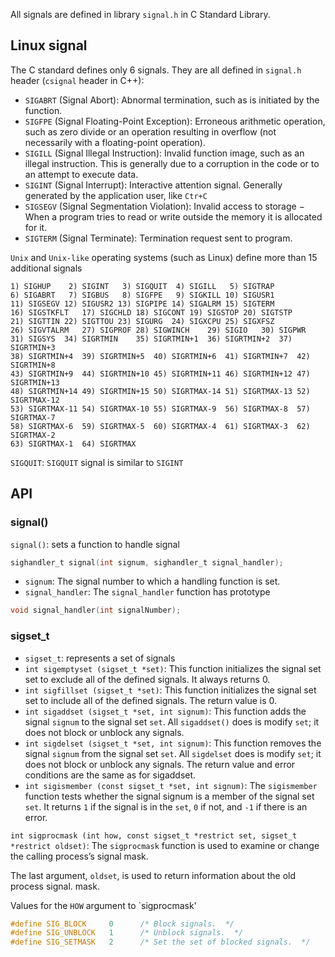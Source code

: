All signals are defined in library ``signal.h`` in C Standard Library.

## Linux signal

The C standard defines only 6 signals. They are all defined in ``signal.h`` header (``csignal`` header in C++):

* ``SIGABRT`` (Signal Abort): Abnormal termination, such as is initiated by the function.
* ``SIGFPE`` (Signal Floating-Point Exception): Erroneous arithmetic operation, such as zero divide or an operation resulting in overflow (not necessarily with a floating-point operation).
* ``SIGILL`` (Signal Illegal Instruction): Invalid function image, such as an illegal instruction. This is generally due to a corruption in the code or to an attempt to execute data.
* ``SIGINT`` (Signal Interrupt): Interactive attention signal. Generally generated by the application user, like ``Ctr+C``
* ``SIGSEGV`` (Signal Segmentation Violation): Invalid access to storage − When a program tries to read or write outside the memory it is allocated for it.
* ``SIGTERM`` (Signal Terminate): Termination request sent to program.

``Unix`` and ``Unix-like`` operating systems (such as Linux) define more than 15 additional signals

```
1) SIGHUP	 2) SIGINT	 3) SIGQUIT	 4) SIGILL	 5) SIGTRAP
6) SIGABRT	 7) SIGBUS	 8) SIGFPE	 9) SIGKILL	10) SIGUSR1
11) SIGSEGV	12) SIGUSR2	13) SIGPIPE	14) SIGALRM	15) SIGTERM
16) SIGSTKFLT	17) SIGCHLD	18) SIGCONT	19) SIGSTOP	20) SIGTSTP
21) SIGTTIN	22) SIGTTOU	23) SIGURG	24) SIGXCPU	25) SIGXFSZ
26) SIGVTALRM	27) SIGPROF	28) SIGWINCH	29) SIGIO	30) SIGPWR
31) SIGSYS	34) SIGRTMIN	35) SIGRTMIN+1	36) SIGRTMIN+2	37) SIGRTMIN+3
38) SIGRTMIN+4	39) SIGRTMIN+5	40) SIGRTMIN+6	41) SIGRTMIN+7	42) SIGRTMIN+8
43) SIGRTMIN+9	44) SIGRTMIN+10	45) SIGRTMIN+11	46) SIGRTMIN+12	47) SIGRTMIN+13
48) SIGRTMIN+14	49) SIGRTMIN+15	50) SIGRTMAX-14	51) SIGRTMAX-13	52) SIGRTMAX-12
53) SIGRTMAX-11	54) SIGRTMAX-10	55) SIGRTMAX-9	56) SIGRTMAX-8	57) SIGRTMAX-7
58) SIGRTMAX-6	59) SIGRTMAX-5	60) SIGRTMAX-4	61) SIGRTMAX-3	62) SIGRTMAX-2
63) SIGRTMAX-1	64) SIGRTMAX	
```

``SIGQUIT``: ``SIGQUIT`` signal is similar to ``SIGINT``

## API

### signal()

``signal()``: sets a function to handle signal

```c
sighandler_t signal(int signum, sighandler_t signal_handler);
```

* ``signum``: The signal number to which a handling function is set.
* ``signal_handler``: The ``signal_handler`` function has prototype

```c
void signal_handler(int signalNumber);
```

### sigset_t

* ``sigset_t``: represents a set of signals
* ``int sigemptyset (sigset_t *set)``: This function initializes the signal set set to exclude all of the defined signals. It always returns 0.
* ``int sigfillset (sigset_t *set)``: This function initializes the signal set set to include all of the defined signals. The return value is 0.
* ``int sigaddset (sigset_t *set, int signum)``: This function adds the signal ``signum`` to the signal set ``set``. All ``sigaddset()`` does is modify ``set``; it does not block or unblock any signals.
* ``int sigdelset (sigset_t *set, int signum)``: This function removes the signal ``signum`` from the signal set ``set``. All ``sigdelset`` does is modify ``set``; it does not block or unblock any signals. The return value and error conditions are the same as for sigaddset.
* ``int sigismember (const sigset_t *set, int signum)``: The ``sigismember`` function tests whether the signal signum is a member of the signal set ``set``. It returns ``1`` if the signal is in the ``set``, ``0`` if not, and ``-1`` if there is an error.

``int sigprocmask (int how, const sigset_t *restrict set, sigset_t *restrict oldset)``: The ``sigprocmask`` function is used to examine or change the calling process’s signal mask.

The last argument, ``oldset``, is used to return information about the old process signal. mask.

Values for the ``HOW`` argument to `sigprocmask'

```c
#define	SIG_BLOCK     0		 /* Block signals.  */
#define	SIG_UNBLOCK   1		 /* Unblock signals.  */
#define	SIG_SETMASK   2		 /* Set the set of blocked signals.  */
```